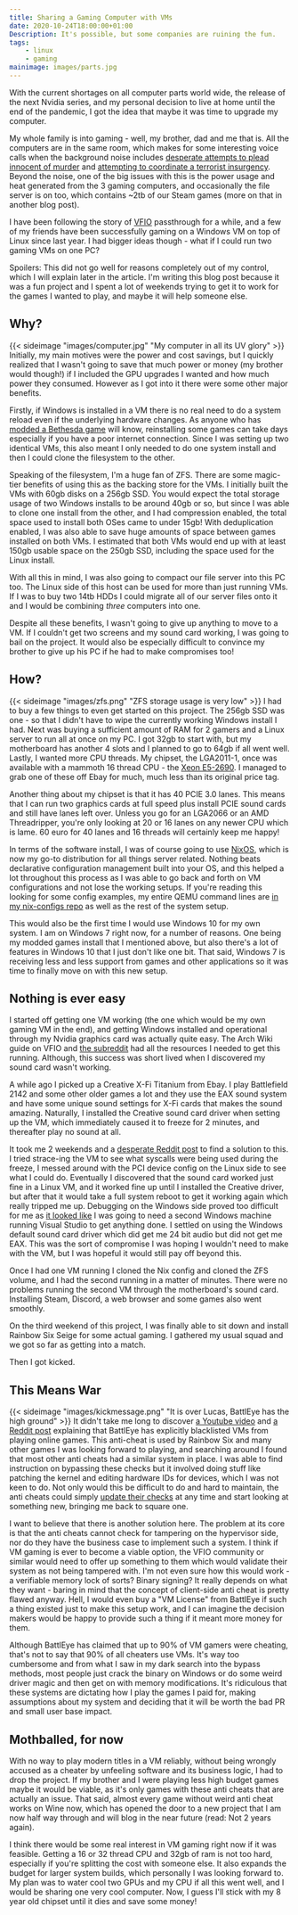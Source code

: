 ```yaml
---
title: Sharing a Gaming Computer with VMs
date: 2020-10-24T18:00:00+01:00
Description: It's possible, but some companies are ruining the fun.
tags:
    - linux
    - gaming
mainimage: images/parts.jpg
---
```


With the current shortages on all computer parts world wide, the release of the next Nvidia series, and my personal decision to live at home until the end of the pandemic, I got the idea that maybe it was time to upgrade my computer.

My whole family is into gaming - well, my brother, dad and me that is. All the computers are in the same room, which makes for some interesting voice calls when the background noise includes [desperate attempts to plead innocent of murder](https://store.steampowered.com/app/945360/Among_Us/) and [attempting to coordinate a terrorist insurgency](https://store.steampowered.com/app/581320/Insurgency_Sandstorm/). Beyond the noise, one of the big issues with this is the power usage and heat generated from the 3 gaming computers, and occasionally the file server is on too, which contains ~2tb of our Steam games (more on that in another blog post).

I have been following the story of [VFIO](https://www.reddit.com/r/VFIO) passthrough for a while, and a few of my friends have been successfully gaming on a Windows VM on top of Linux since last year. I had bigger ideas though - what if I could run two gaming VMs on one PC?

Spoilers: This did not go well for reasons completely out of my control, which I will explain later in the article. I'm writing this blog post because it was a fun project and I spent a lot of weekends trying to get it to work for the games I wanted to play, and maybe it will help someone else.

## Why?

{{< sideimage "images/computer.jpg" "My computer in all its UV glory" >}}
Initially, my main motives were the power and cost savings, but I quickly realized that I wasn't going to save that much power or money (my brother would though!) if I included the GPU upgrades I wanted and how much power they consumed. However as I got into it there were some other major benefits.

Firstly, if Windows is installed in a VM there is no real need to do a system reload even if the underlying hardware changes. As anyone who has [modded a Bethesda game](https://www.sinitargaming.com/nv.html) will know, reinstalling some games can take days especially if you have a poor internet connection. Since I was setting up two identical VMs, this also meant I only needed to do one system install and then I could clone the filesystem to the other.

Speaking of the filesystem, I'm a huge fan of ZFS. There are some magic-tier benefits of using this as the backing store for the VMs. I initially built the VMs with 60gb disks on a 256gb SSD. You would expect the total storage usage of two Windows installs to be around 40gb or so, but since I was able to clone one install from the other, and I had compression enabled, the total space used to install both OSes came to under 15gb! With deduplication enabled, I was also able to save huge amounts of space between games installed on both VMs. I estimated that both VMs would end up with at least 150gb usable space on the 250gb SSD, including the space used for the Linux install.

With all this in mind, I was also going to compact our file server into this PC too. The Linux side of this host can be used for more than just running VMs. If I was to buy two 14tb HDDs I could migrate all of our server files onto it and I would be combining _three_ computers into one.

Despite all these benefits, I wasn't going to give up anything to move to a VM. If I couldn't get two screens and my sound card working, I was going to bail on the project. It would also be especially difficult to convince my brother to give up his PC if he had to make compromises too!

## How?

{{< sideimage "images/zfs.png" "ZFS storage usage is very low" >}}
I had to buy a few things to even get started on this project. The 256gb SSD was one - so that I didn't have to wipe the currently working Windows install I had. Next was buying a sufficient amount of RAM for 2 gamers and a Linux server to run all at once on my PC. I got 32gb to start with, but my motherboard has another 4 slots and I planned to go to 64gb if all went well. Lastly, I wanted more CPU threads. My chipset, the LGA2011-1, once was available with a mammoth 16 thread CPU - the [Xeon E5-2690](https://ark.intel.com/content/www/us/en/ark/products/64596/intel-xeon-processor-e5-2690-20m-cache-2-90-ghz-8-00-gt-s-intel-qpi.html). I managed to grab one of these off Ebay for much, much less than its original price tag.

Another thing about my chipset is that it has 40 PCIE 3.0 lanes. This means that I can run two graphics cards at full speed plus install PCIE sound cards and still have lanes left over. Unless you go for an LGA2066 or an AMD Threadripper, you're only looking at 20 or 16 lanes on any newer CPU which is lame. 60 euro for 40 lanes and 16 threads will certainly keep me happy!

In terms of the software install, I was of course going to use [NixOS](https://nixos.org/), which is now my go-to distribution for all things server related. Nothing beats declarative configuration management built into your OS, and this helped a lot throughout this process as I was able to go back and forth on VM configurations and not lose the working setups. If you're reading this looking for some config examples, my entire QEMU command lines are [in my nix-configs repo](https://github.com/m1cr0man/nix-configs/blob/a7257a8aea3ef885de0c45a006ef32c7181bac21/services/gamingvms.nix) as well as the rest of the system setup.

This would also be the first time I would use Windows 10 for my own system. I am on Windows 7 right now, for a number of reasons. One being my modded games install that I mentioned above, but also there's a lot of features in Windows 10 that I just don't like one bit. That said, Windows 7 is receiving less and less support from games and other applications so it was time to finally move on with this new setup.

## Nothing is ever easy

I started off getting one VM working (the one which would be my own gaming VM in the end), and getting Windows installed and operational through my Nvidia graphics card was actually quite easy. The Arch Wiki guide on VFIO and [the subreddit](https://www.reddit.com/r/VFIO) had all the resources I needed to get this running. Although, this success was short lived when I discovered my sound card wasn't working.

A while ago I picked up a Creative X-Fi Titanium from Ebay. I play Battlefield 2142 and some other older games a lot and they use the EAX sound system and have some unique sound settings for X-Fi cards that makes the sound amazing. Naturally, I installed the Creative sound card driver when setting up the VM, which immediately caused it to freeze for 2 minutes, and thereafter play no sound at all.

It took me 2 weekends and a [desperate Reddit post](https://www.reddit.com/r/VFIO/comments/ixnmb2/problems_passing_through_sound_card_on_windows/) to find a solution to this. I tried strace-ing the VM to see what syscalls were being used during the freeze, I messed around with the PCI device config on the Linux side to see what I could do. Eventually I discovered that the sound card worked just fine in a Linux VM, and it worked fine up until I installed the Creative driver, but after that it would take a full system reboot to get it working again which really tripped me up. Debugging on the Windows side proved too difficult for me as [it looked like](https://docs.microsoft.com/en-us/windows-hardware/drivers/devtest/wpp-software-tracing) I was going to need a second Windows machine running Visual Studio to get anything done. I settled on using the Windows default sound card driver which did get me 24 bit audio but did not get me EAX. This was the sort of compromise I was hoping I wouldn't need to make with the VM, but I was hopeful it would still pay off beyond this.

Once I had one VM running I cloned the Nix config and cloned the ZFS volume, and I had the second running in a matter of minutes. There were no problems running the second VM through the motherboard's sound card. Installing Steam, Discord, a web browser and some games also went smoothly.

On the third weekend of this project, I was finally able to sit down and install Rainbow Six Seige for some actual gaming. I gathered my usual squad and we got so far as getting into a match.

Then I got kicked.

## This Means War

{{< sideimage "images/kickmessage.png" "It is over Lucas, BattlEye has the high ground" >}}
It didn't take me long to discover [a Youtube video](https://www.youtube.com/watch?v=vXkuyeYaTro) and [a Reddit post](https://www.reddit.com/r/VFIO/comments/hsv8iz/battleye_just_ban_kvm_users_on_escape_from_tarkov/fydaa8y/) explaining that BattlEye has explicitly blacklisted VMs from playing online games. This anti-cheat is used by Rainbow Six and many other games I was looking forward to playing, and searching around I found that most other anti cheats had a similar system in place. I was able to find instruction on bypassing these checks but it involved doing stuff like patching the kernel and editing hardware IDs for devices, which I was not keen to do. Not only would this be difficult to do and hard to maintain, the anti cheats could simply [update their checks](https://www.reddit.com/r/VFIO/comments/i1aqrz/regarding_the_vm_spoofing/) at any time and start looking at something new, bringing me back to square one.

I want to believe that there is another solution here. The problem at its core is that the anti cheats cannot check for tampering on the hypervisor side, nor do they have the business case to implement such a system. I think if VM gaming is ever to become a viable option, the VFIO community or similar would need to offer up something to them which would validate their system as not being tampered with. I'm not even sure how this would work - a verifiable memory lock of sorts? Binary signing? It really depends on what they want - baring in mind that the concept of client-side anti cheat is pretty flawed anyway. Hell, I would even buy a "VM License" from BattlEye if such a thing existed just to make this setup work, and I can imagine the decision makers would be happy to provide such a thing if it meant more money for them.

Although BattlEye has claimed that up to 90% of VM gamers were cheating, that's not to say that 90% of all cheaters use VMs. It's way too cumbersome and from what I saw in my dark search into the bypass methods, most people just crack the binary on Windows or do some weird driver magic and then get on with memory modifications. It's ridiculous that these systems are dictating how I play the games I paid for, making assumptions about my system and deciding that it will be worth the bad PR and small user base impact.

## Mothballed, for now

With no way to play modern titles in a VM reliably, without being wrongly accused as a cheater by unfeeling software and its business logic, I had to drop the project. If my brother and I were playing less high budget games maybe it would be viable, as it's only games with these anti cheats that are actually an issue. That said, almost every game without weird anti cheat works on Wine now, which has opened the door to a new project that I am now half way through and will blog in the near future (read: Not 2 years again).

I think there would be some real interest in VM gaming right now if it was feasible. Getting a 16 or 32 thread CPU and 32gb of ram is not too hard, especially if you're splitting the cost with someone else. It also expands the budget for larger system builds, which personally I was looking forward to. My plan was to water cool two GPUs and my CPU if all this went well, and I would be sharing one very cool computer. Now, I guess I'll stick with my 8 year old chipset until it dies and save some money!
